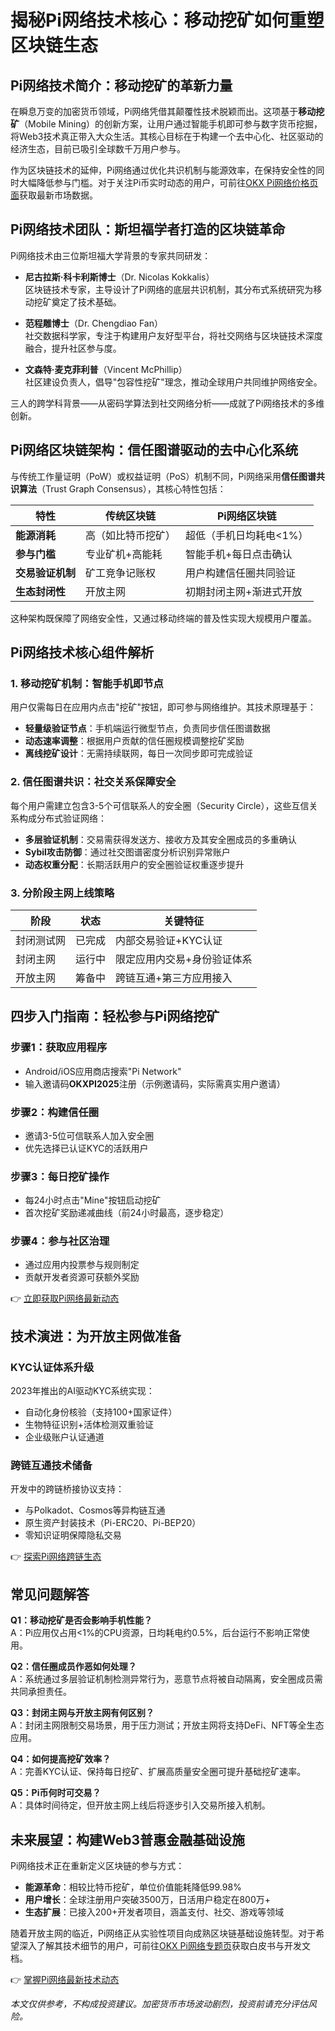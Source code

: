 # 揭秘Pi网络技术核心：移动挖矿如何重塑区块链生态  

## Pi网络技术简介：移动挖矿的革新力量  

在瞬息万变的加密货币领域，Pi网络凭借其颠覆性技术脱颖而出。这项基于**移动挖矿**（Mobile Mining）的创新方案，让用户通过智能手机即可参与数字货币挖掘，将Web3技术真正带入大众生活。其核心目标在于构建一个去中心化、社区驱动的经济生态，目前已吸引全球数千万用户参与。  

作为区块链技术的延伸，Pi网络通过优化共识机制与能源效率，在保持安全性的同时大幅降低参与门槛。对于关注Pi币实时动态的用户，可前往[OKX Pi网络价格页面](https://bit.ly/okx_welcome)获取最新市场数据。  

## Pi网络技术团队：斯坦福学者打造的区块链革命  

Pi网络技术由三位斯坦福大学背景的专家共同研发：  

- **尼古拉斯·科卡利斯博士**（Dr. Nicolas Kokkalis）  
  区块链技术专家，主导设计了Pi网络的底层共识机制，其分布式系统研究为移动挖矿奠定了技术基础。  

- **范程雕博士**（Dr. Chengdiao Fan）  
  社交数据科学家，专注于构建用户友好型平台，将社交网络与区块链技术深度融合，提升社区参与度。  

- **文森特·麦克菲利普**（Vincent McPhillip）  
  社区建设负责人，倡导"包容性挖矿"理念，推动全球用户共同维护网络安全。  

三人的跨学科背景——从密码学算法到社交网络分析——成就了Pi网络技术的多维创新。  

## Pi网络区块链架构：信任图谱驱动的去中心化系统  

与传统工作量证明（PoW）或权益证明（PoS）机制不同，Pi网络采用**信任图谱共识算法**（Trust Graph Consensus），其核心特性包括：  

| 特性                | 传统区块链               | Pi网络区块链                  |  
|---------------------|--------------------------|-------------------------------|  
| **能源消耗**         | 高（如比特币挖矿）        | 超低（手机日均耗电<1%）        |  
| **参与门槛**         | 专业矿机+高能耗          | 智能手机+每日点击确认          |  
| **交易验证机制**     | 矿工竞争记账权           | 用户构建信任圈共同验证         |  
| **生态封闭性**       | 开放主网                 | 初期封闭主网+渐进式开放        |  

这种架构既保障了网络安全性，又通过移动终端的普及性实现大规模用户覆盖。  

## Pi网络技术核心组件解析  

### 1. 移动挖矿机制：智能手机即节点  
用户仅需每日在应用内点击"挖矿"按钮，即可参与网络维护。其技术原理基于：  
- **轻量级验证节点**：手机端运行微型节点，负责同步信任图谱数据  
- **动态速率调整**：根据用户贡献的信任圈规模调整挖矿奖励  
- **离线挖矿设计**：无需持续联网，每日一次同步即可完成验证  

### 2. 信任图谱共识：社交关系保障安全  
每个用户需建立包含3-5个可信联系人的安全圈（Security Circle），这些互信关系构成分布式验证网络：  
- **多层验证机制**：交易需获得发送方、接收方及其安全圈成员的多重确认  
- **Sybil攻击防御**：通过社交图谱密度分析识别异常账户  
- **动态权重分配**：长期活跃用户的安全圈验证权重逐步提升  

### 3. 分阶段主网上线策略  
| 阶段           | 状态       | 关键特征                     |  
|----------------|------------|------------------------------|  
| 封闭测试网     | 已完成     | 内部交易验证+KYC认证         |  
| 封闭主网       | 运行中     | 限定应用内交易+身份验证体系   |  
| 开放主网       | 筹备中     | 跨链互通+第三方应用接入       |  

## 四步入门指南：轻松参与Pi网络挖矿  

### 步骤1：获取应用程序  
- Android/iOS应用商店搜索"Pi Network"  
- 输入邀请码**OKXPI2025**注册（示例邀请码，实际需真实用户邀请）  

### 步骤2：构建信任圈  
- 邀请3-5位可信联系人加入安全圈  
- 优先选择已认证KYC的活跃用户  

### 步骤3：每日挖矿操作  
- 每24小时点击"Mine"按钮启动挖矿  
- 首次挖矿奖励递减曲线（前24小时最高，逐步稳定）  

### 步骤4：参与社区治理  
- 通过应用内投票参与规则制定  
- 贡献开发者资源可获额外奖励  

👉 [立即获取Pi网络最新动态](https://bit.ly/okx_welcome)  

## 技术演进：为开放主网做准备  

### KYC认证体系升级  
2023年推出的AI驱动KYC系统实现：  
- 自动化身份核验（支持100+国家证件）  
- 生物特征识别+活体检测双重验证  
- 企业级账户认证通道  

### 跨链互通技术储备  
开发中的跨链桥接协议支持：  
- 与Polkadot、Cosmos等异构链互通  
- 原生资产封装技术（Pi-ERC20、Pi-BEP20）  
- 零知识证明保障隐私交易  

👉 [探索Pi网络跨链生态](https://bit.ly/okx_welcome)  

## 常见问题解答  

**Q1：移动挖矿是否会影响手机性能？**  
A：Pi应用仅占用<1%的CPU资源，日均耗电约0.5%，后台运行不影响正常使用。  

**Q2：信任圈成员作恶如何处理？**  
A：系统通过多层验证机制检测异常行为，恶意节点将被自动隔离，安全圈成员需共同承担责任。  

**Q3：封闭主网与开放主网有何区别？**  
A：封闭主网限制交易场景，用于压力测试；开放主网将支持DeFi、NFT等全生态应用。  

**Q4：如何提高挖矿效率？**  
A：完善KYC认证、保持每日挖矿、扩展高质量安全圈可提升基础挖矿速率。  

**Q5：Pi币何时可交易？**  
A：具体时间待定，但开放主网上线后将逐步引入交易所接入机制。  

## 未来展望：构建Web3普惠金融基础设施  

Pi网络技术正在重新定义区块链的参与方式：  
- **能源革命**：相较比特币挖矿，单位价值能耗降低99.98%  
- **用户增长**：全球注册用户突破3500万，日活用户稳定在800万+  
- **生态扩展**：已接入200+开发者项目，涵盖支付、社交、游戏等领域  

随着开放主网的临近，Pi网络正从实验性项目向成熟区块链基础设施转型。对于希望深入了解其技术细节的用户，可前往[OKX Pi网络专题页](https://bit.ly/okx_welcome)获取白皮书与开发文档。  

👉 [掌握Pi网络最新技术动态](https://bit.ly/okx_welcome)  

*本文仅供参考，不构成投资建议。加密货币市场波动剧烈，投资前请充分评估风险。*